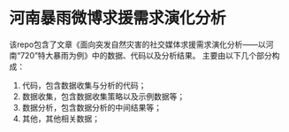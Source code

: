 # 河南暴雨微博求援需求演化分析
该repo包含了文章《面向突发自然灾害的社交媒体求援需求演化分析——以河南“720”特大暴雨为例》中的数据、代码以及分析结果。
主要由以下几个部分构成：
1. 代码，包含数据收集与分析的代码；
2. 数据收集，包含数据收集策略以及示例数据等；
3. 数据分析，包含数据分析的中间结果等；
4. 其他，其他相关数据；
